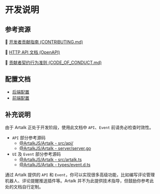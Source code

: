 # 开发说明

## 参考资源

📖 <a href="https://github.com/ArtalkJS/Artalk/blob/master/CONTRIBUTING.md" target="_blank">开发者贡献指南 (CONTRIBUTING.md)</a>

🔬 <a href="/http-api.html" target="_blank">HTTP API 文档 (OpenAPI)</a>

🔖 <a href="https://github.com/ArtalkJS/Artalk/blob/master/CODE_OF_CONDUCT.md" target="_blank">贡献者契约行为准则 (CODE_OF_CONDUCT.md)</a>


## 配置文档

- [后端配置](../guide/backend/config.md)
- [前端配置](../guide/frontend/config.md)

## 补充说明

由于 Artalk 正处于开发阶段，使用此文档中 `API`、`Event` 前请务必检查时效性。

 - `API` 部分参考源码
   * [@ArtalkJS/Artalk - src/api/](https://github.com/ArtalkJS/Artalk/tree/master/ui/packages/artalk/src/api)
   * [@ArtalkJS/Artalk - server/server.go](https://github.com/ArtalkJS/Artalk/blob/master/server/server.go)
 - `UI` 及 `Event` 部分参考源码
   * [@ArtalkJS/Artalk - src/artalk.ts](https://github.com/ArtalkJS/Artalk/blob/master/ui/packages/artalk/src/artalk.ts)
   * [@ArtalkJS/Artalk - types/event.d.ts](https://github.com/ArtalkJS/Artalk/blob/master/ui/packages/artalk/types/event.d.ts)

通过 Artalk 提供的 `API` 和 `Event`，你可以实现很多高级功能，比如编写评论管理机器人、评论提醒推送插件等。Artalk 并不为此提供技术指导，但鼓励你参考此处的文档自行定制。
